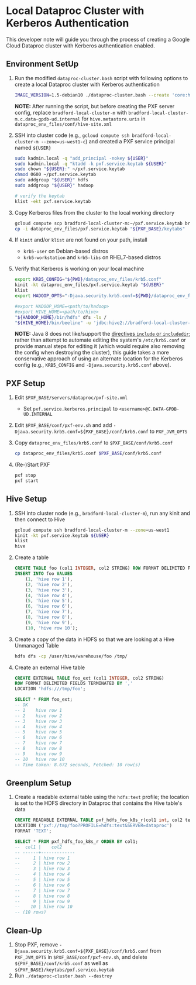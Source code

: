 # Local Dataproc Cluster with Kerberos Authentication

This developer note will guide you through the process of creating a Google Cloud Dataproc cluster with Kerberos authentication enabled.

## Environment SetUp

1. Run the modified `dataproc-cluster.bash` script with following options to create a local Dataproc cluster with Kerberos authentication

    ```sh
    IMAGE_VERSION=1.5-debian10 ./dataproc-cluster.bash --create 'core:hadoop.security.auth_to_local=RULE:[1:$1] RULE:[2:$1] DEFAULT,hdfs:dfs.client.use.datanode.hostname=true'
    ```

    **NOTE:** After running the script, but before creating the PXF server config, replace `bradford-local-cluster-m` with `bradford-local-cluster-m.c.data-gpdb-ud.internal` for `hive.metastore.uris` in `dataproc_env_files/conf/hive-site.xml`

1. SSH into cluster code (e.g., `gcloud compute ssh bradford-local-cluster-m --zone=us-west1-c`) and created a PXF service principal named `${USER}`

    ```sh
    sudo kadmin.local -q "add_principal -nokey ${USER}"
    sudo kadmin.local -q "ktadd -k pxf.service.keytab ${USER}"
    sudo chown "${USER}:" ~/pxf.service.keytab
    chmod 0600 ~/pxf.service.keytab
    sudo addgroup "${USER}" hdfs
    sudo addgroup "${USER}" hadoop

    # verify the keytab
    klist -ekt pxf.service.keytab
    ```

1. Copy Kerberos files from the cluster to the local working directory

    ```sh
    gcloud compute scp bradford-local-cluster-m:~/pxf.service.keytab bradford-local-cluster-m:/etc/krb5.conf dataproc_env_files/
    cp -i dataproc_env_files/pxf.service.keytab "${PXF_BASE}/keytabs"
    ```

1. If `kinit` and/or `klist` are not found on your path, install
    * `krb5-user` on Debian-based distros
    * `krb5-workstation` and `krb5-libs` on RHEL7-based distros

1. Verify that Kerberos is working on your local machine

    ```sh
    export KRB5_CONFIG="${PWD}/dataproc_env_files/krb5.conf"
    kinit -kt dataproc_env_files/pxf.service.keytab "${USER}"
    klist
    export HADOOP_OPTS="-Djava.security.krb5.conf=${PWD}/dataproc_env_files/krb5.conf"

    #export HADOOP_HOME=<path/to/hadoop>
    #export HIVE_HOME=<path/to/hive>
    "${HADOOP_HOME}/bin/hdfs" dfs -ls /
    "${HIVE_HOME}/bin/beeline" -u 'jdbc:hive2://bradford-local-cluster-m.c.data-gpdb-ud.internal:10000/default;principal=hive/bradford-local-cluster-m.c.data-gpdb-ud.internal@C.DATA-GPDB-UD.INTERNAL'
    ```

    **NOTE:** Java 8 does not like/support the [directives `include` or `includedir`][0]; rather than attempt to automate editing the system's `/etc/krb5.conf` or provide manual steps for editing it (which would require also removing the config when destroying the cluster), this guide takes a more conservative approach of using an alternate location for the Kerberos config (e.g., `KRB5_CONFIG` and `-Djava.security.krb5.conf` above).

## PXF Setup

1. Edit `$PXF_BASE/servers/dataproc/pxf-site.xml`
    * Set `pxf.service.kerberos.principal` to `<username>@C.DATA-GPDB-UD.INTERNAL`

1. Edit `$PXF_BASE/conf/pxf-env.sh` and add `-Djava.security.krb5.conf=${PXF_BASE}/conf/krb5.conf` to `PXF_JVM_OPTS`

1. Copy `dataproc_env_files/krb5.conf` to `$PXF_BASE/conf/krb5.conf`

    ```sh
    cp dataproc_env_files/krb5.conf $PXF_BASE/conf/krb5.conf
    ```

1. (Re-)Start PXF

    ```sh
    pxf stop
    pxf start
    ```

## Hive Setup

1. SSH into cluster node (e.g., `bradford-local-cluster-m`), run any kinit and then connect to Hive

    ```sh
    gcloud compute ssh bradford-local-cluster-m --zone=us-west1
    kinit -kt pxf.service.keytab ${USER}
    klist
    hive
    ```

1. Create a table

    ```sql
    CREATE TABLE foo (col1 INTEGER, col2 STRING) ROW FORMAT DELIMITED FIELDS TERMINATED BY ',';
    INSERT INTO foo VALUES
        (1, 'hive row 1'),
        (2, 'hive row 2'),
        (3, 'hive row 3'),
        (4, 'hive row 4'),
        (5, 'hive row 5'),
        (6, 'hive row 6'),
        (7, 'hive row 7'),
        (8, 'hive row 8'),
        (9, 'hive row 9'),
        (10, 'hive row 10');
    ```

1. Create a copy of the data in HDFS so that we are looking at a Hive Unmanaged Table

    ```sh
    hdfs dfs -cp /user/hive/warehouse/foo /tmp/
    ```

1. Create an external Hive table

    ```sql
    CREATE EXTERNAL TABLE foo_ext (col1 INTEGER, col2 STRING)
    ROW FORMAT DELIMITED FIELDS TERMINATED BY ','
    LOCATION 'hdfs:///tmp/foo';

    SELECT * FROM foo_ext;
    -- OK
    -- 1    hive row 1
    -- 2    hive row 2
    -- 3    hive row 3
    -- 4    hive row 4
    -- 5    hive row 5
    -- 6    hive row 6
    -- 7    hive row 7
    -- 8    hive row 8
    -- 9    hive row 9
    -- 10   hive row 10
    -- Time taken: 8.672 seconds, Fetched: 10 row(s)
    ```

## Greenplum Setup

1. Create a readable external table using the `hdfs:text` profile; the location is set to the HDFS directory in Dataproc that contains the Hive table's data

    ```sql
    CREATE READABLE EXTERNAL TABLE pxf_hdfs_foo_k8s_r(col1 int, col2 text)
    LOCATION ('pxf://tmp/foo?PROFILE=hdfs:text&SERVER=dataproc')
    FORMAT 'TEXT';

    SELECT * FROM pxf_hdfs_foo_k8s_r ORDER BY col1;
    --  col1 |    col2
    -- ------+-------------
    --     1 | hive row 1
    --     2 | hive row 2
    --     3 | hive row 3
    --     4 | hive row 4
    --     5 | hive row 5
    --     6 | hive row 6
    --     7 | hive row 7
    --     8 | hive row 8
    --     9 | hive row 9
    --    10 | hive row 10
    -- (10 rows)
    ```

## Clean-Up

1. Stop PXF, remove `-Djava.security.krb5.conf=${PXF_BASE}/conf/krb5.conf` from `PXF_JVM_OPTS` in `$PXF_BASE/conf/pxf-env.sh`, and delete `${PXF_BASE}/conf/krb5.conf` as well as `${PXF_BASE}/keytabs/pxf.service.keytab`
2. Run `./dataproc-cluster.bash --destroy`

<!-- link ids -->
[0]: https://linux.die.net/man/5/krb5.conf
